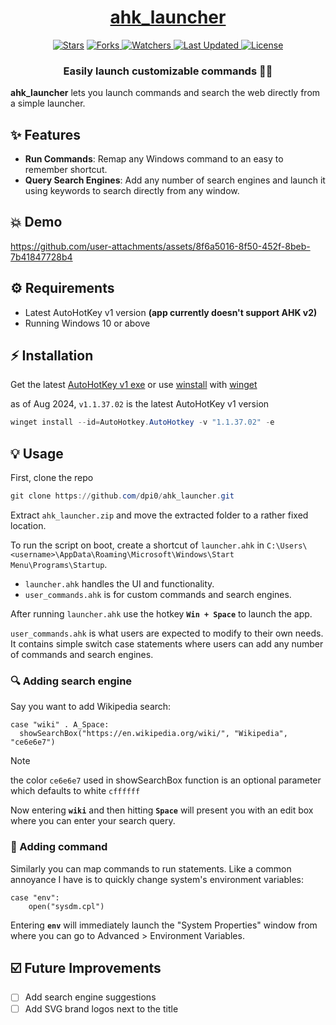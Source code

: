 <div align = "center">

<h1><a href="https://github.com/dpi0/ahk_launcher">ahk_launcher</a></h1>

<a href="https://github.com/dpi0/ahk_launcher/stargazers">
<img alt="Stars" src="https://img.shields.io/github/stars/dpi0/ahk_launcher?style=flat-square&color=98c379&label=Stars"></a>

<a href="https://github.com/dpi0/ahk_launcher/network/members">
<img alt="Forks" src="https://img.shields.io/github/forks/dpi0/ahk_launcher?style=flat-square&color=66a8e0&label=Forks"> </a>

<a href="https://github.com/dpi0/ahk_launcher/watchers">
<img alt="Watchers" src="https://img.shields.io/github/watchers/dpi0/ahk_launcher?style=flat-square&color=f5d08b&label=Watchers"> </a>

<a href="https://github.com/dpi0/ahk_launcher/pulse">
<img alt="Last Updated" src="https://img.shields.io/github/last-commit/dpi0/ahk_launcher?style=flat-square&color=e06c75&label=Last Commit"> </a>

<a href="https://github.com/dpi0/ahk_launcher/blob/main/LICENSE">
<img alt="License" src="https://img.shields.io/github/license/dpi0/ahk_launcher?style=flat-square&color=eee&label="> </a>

<h3>Easily launch customizable commands 🚀🍰</h3>

</div>

**ahk_launcher** lets you launch commands and search the web directly from a simple launcher.

## ✨ Features

- **Run Commands**: Remap any Windows command to an easy to remember shortcut.
- **Query Search Engines**: Add any number of search engines and launch it using keywords to search directly from any window.

## 💥 Demo

https://github.com/user-attachments/assets/8f6a5016-8f50-452f-8beb-7b41847728b4

## ⚙️ Requirements

- Latest AutoHotKey v1 version **(app currently doesn't support AHK v2)**
- Running Windows 10 or above

## ⚡ Installation

Get the latest [AutoHotKey v1 exe](https://www.autohotkey.com/download/ahk-install.exe) or use [winstall](https://winstall.app/apps/AutoHotkey.AutoHotkey) with [winget](https://github.com/microsoft/winget-cli)

as of Aug 2024, `v1.1.37.02` is the latest AutoHotKey v1 version

```powershell
winget install --id=AutoHotkey.AutoHotkey -v "1.1.37.02" -e
```

## 💡 Usage

First, clone the repo

```powershell
git clone https://github.com/dpi0/ahk_launcher.git
```

Extract `ahk_launcher.zip` and move the extracted folder to a rather fixed location.

To run the script on boot, create a shortcut of `launcher.ahk` in `C:\Users\<username>\AppData\Roaming\Microsoft\Windows\Start Menu\Programs\Startup`.

- `launcher.ahk` handles the UI and functionality.
- `user_commands.ahk` is for custom commands and search engines.

After running `launcher.ahk` use the hotkey **`Win + Space`** to launch the app.

`user_commands.ahk` is what users are expected to modify to their own needs. It contains simple switch case statements where users can add any number of commands and search engines.

### 🔍 Adding search engine

Say you want to add Wikipedia search:

```ahk
case "wiki" . A_Space:
  showSearchBox("https://en.wikipedia.org/wiki/", "Wikipedia", "ce6e6e7")
```

> [!NOTE]  
> the color `ce6e6e7` used in showSearchBox function is an optional parameter which defaults to white `cffffff`

Now entering **`wiki`** and then hitting **`Space`** will present you with an edit box where you can enter your search query.

### 🏓 Adding command

Similarly you can map commands to run statements. Like a common annoyance I have is to quickly change system's environment variables:

```ahk
case "env":
    open("sysdm.cpl")
```

Entering **`env`** will immediately launch the "System Properties" window from where you can go to Advanced > Environment Variables.

## ☑️ Future Improvements

- [ ] Add search engine suggestions
- [ ] Add SVG brand logos next to the title
